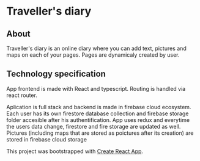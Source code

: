 # Traveller's diary 

## About
Traveller's diary is an online diary where you can add text, pictures and maps on each of your pages. Pages are dynamicaly created by user.  


## Technology specification
App frontend is made with React and typescript. Routing is handled via react router. 

Aplication is full stack and backend is made in firebase cloud ecosystem. Each user has its own firestore database collection and firebase storage folder
accesible after his authentification. App uses redux and everytime the users data change, firestore and fire storage are updated as well. Pictures (including maps that are stored as poictures after its creation) are stored in firebase cloud storage


This project was bootstrapped with [Create React App](https://github.com/facebook/create-react-app).


